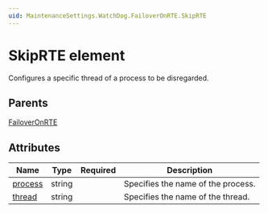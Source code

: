 ```yaml
---
uid: MaintenanceSettings.WatchDog.FailoverOnRTE.SkipRTE
---
```


# SkipRTE element

Configures a specific thread of a process to be disregarded.

## Parents

[FailoverOnRTE](xref:MaintenanceSettings.WatchDog.FailoverOnRTE)

## Attributes

| Name | Type | Required | Description |
| --- | --- | --- | --- |
| [process](xref:MaintenanceSettings.WatchDog.FailoverOnRTE.SkipRTE-process) | string |  | Specifies the name of the process. |
| [thread](xref:MaintenanceSettings.WatchDog.FailoverOnRTE.SkipRTE-thread) | string |  | Specifies the name of the thread. |
